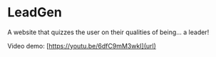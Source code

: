 # LeadGen
A website that quizzes the user on their qualities of being... a leader!

Video demo: [https://youtu.be/6dfC9mM3wkI](url)
